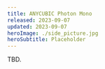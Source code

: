 ```yaml
---
title: ANYCUBIC Photon Mono
released: 2023-09-07
updated: 2023-09-07
heroImage: ./side_picture.jpg
heroSubtitle: Placeholder
---
```


TBD.